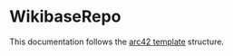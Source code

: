 # WikibaseRepo

This documentation follows the [arc42 template](https://docs.arc42.org/home/) structure.
